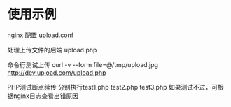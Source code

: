 # 使用示例

nginx 配置 upload.conf

处理上传文件的后端 upload.php

命令行测试上传
curl -v --form file=@/tmp/upload.jpg http://dev.upload.com/upload.php

PHP测试断点续传
分别执行test1.php test2.php test3.php
如果测试不过，可根据nginx日志查看出错原因
